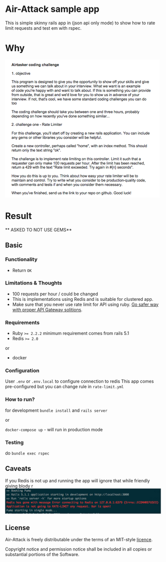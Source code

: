 # Air-Attack sample app

This is simple skinny rails app in (json api only mode) to show how to rate limit requests and test em with rspec.

# Why

![RED notification](screenshots/challenge_description.png?raw=true)

# Result

 ** ASKED TO NOT USE GEMS**

## Basic

### Functionality

* Return `OK`

### Limitations & Thoughts

* 100 requests per hour / could be changed
* This is implementations using Redis and is suitable for clustered app.
* Make sure that you never use rate limit for API using ruby. [Go safer way with proper API Gateway solitions](https://www.nginx.com/blog/microservices-api-gateways-part-1-why-an-api-gateway).


### Requirements

* Ruby `>= 2.2.2` minimum requirement comes from rails 5.1
* Redis `>= 2.0`

or

* docker

### Configuration

User `.env` or `.env.local` to configure connection to redis
This app comes pre-configured but you can change rule in `rate-limit.yml`

### How to run?

for development `bundle install` and `rails server`

or

`docker-compose up` - will run in production mode

### Testing

do `bundle exec rspec`

## Caveats

If you Redis is not up and running the app will ignore that while friendly giving blody r
![RED notification](screenshots/dead_redis.png?raw=true)

## License

Air-Attack is freely distributable under the
terms of an MIT-style [licence](https://github.com/noma4i/air-attack/blob/master/licence.txt).

Copyright notice and permission notice shall be included in all
copies or substantial portions of the Software.
